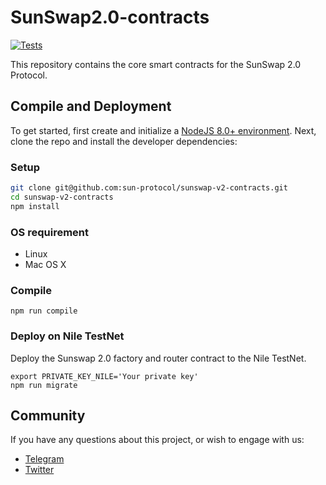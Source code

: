 # SunSwap2.0-contracts

[![Tests](https://github.com/sunswapteam/sunswap2.0-contracts/actions/workflows/tests.yml/badge.svg)](https://github.com/sunswapteam/sunswap2.0-contracts/actions/workflows/tests.yml)

This repository contains the core smart contracts for the SunSwap 2.0 Protocol.

## Compile and Deployment

To get started, first create and initialize a [NodeJS 8.0+ environment](https://github.com/nodejs/node). Next, clone the repo and install the developer dependencies:

### Setup

```bash
git clone git@github.com:sun-protocol/sunswap-v2-contracts.git
cd sunswap-v2-contracts
npm install
```

### OS requirement

- Linux
- Mac OS X

### Compile

```
npm run compile
```

### Deploy on Nile TestNet

Deploy the Sunswap 2.0 factory and router contract to the Nile TestNet.

```
export PRIVATE_KEY_NILE='Your private key'
npm run migrate
```

## Community

If you have any questions about this project, or wish to engage with us:

- [Telegram](https://t.me/SunIO_Defi)
- [Twitter](https://twitter.com/defi_sunio)
